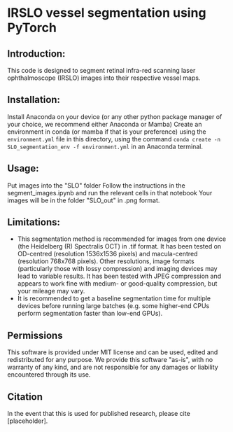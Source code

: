 # IRSLO vessel segmentation using PyTorch
## Introduction:
This code is designed to segment retinal infra-red scanning laser ophthalmoscope (IRSLO) images into their respective vessel maps.


## Installation:
Install Anaconda on your device (or any other python package manager of your choice, we recommend either Anaconda or Mamba)
Create an environment in conda (or mamba if that is your preference) using the `environment.yml` file in this directory, using the command `conda create -n SLO_segmentation_env -f environment.yml` in an Anaconda terminal.


## Usage:
Put images into the "SLO" folder
Follow the instructions in the segment_images.ipynb and run the relevant cells in that notebook
Your images will be in the folder "SLO_out" in .png format.


## Limitations:
 - This segmentation method is recommended for images from one device (the Heidelberg (R) Spectralis OCT) in .tif format. It has been tested on OD-centred (resolution 1536x1536 pixels) and macula-centred (resolution 768x768 pixels). Other resolutions, image formats (particularly those with lossy compression) and imaging devices may lead to variable results. It has been tested with JPEG compression and appears to work fine with medium- or good-quality compression, but your mileage may vary.
 - It is recommended to get a baseline segmentation time for multiple devices before running large batches (e.g. some higher-end CPUs perform segmentation faster than low-end GPUs).

## Permissions

This software is provided under MIT license and can be used, edited and redistributed for any purpose. We provide this software "as-is", with no warranty of any kind, and are not responsible for any damages or liability encountered through its use.

## Citation

In the event that this is used for published research, please cite [placeholder].